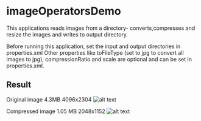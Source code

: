 # imageOperatorsDemo

This applications reads images from a directory- converts,compresses and resize the images and writes to output directory.

Before running this application, set the input and output directories in properties.xml 
Other properties like toFileType (set to jpg to convert all images to jpg),
compressionRatio and scale are optional and can be set in properties.xml.

## Result
Original image 4.3MB 4096x2304
![alt text](https://github.com/DataTorrent/moodI/blob/master/operators/contrib/image/src/test/resources/TestImages/TestImage.jpg?raw=true "Original image")

Compressed image 1.05 MB 2048x1152
![alt text](https://github.com/DataTorrent/moodI/blob/master/operators/contrib/image/src/test/resources/TestImages/CompressedTestImage.jpg?raw=true "Compressed image")

